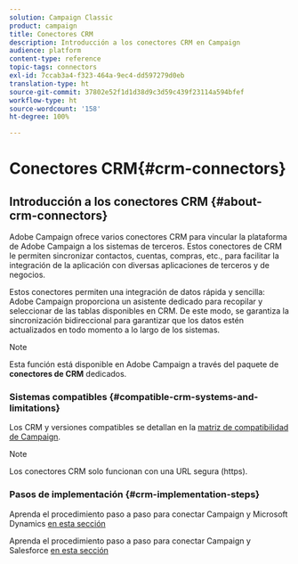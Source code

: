 ```yaml
---
solution: Campaign Classic
product: campaign
title: Conectores CRM
description: Introducción a los conectores CRM en Campaign
audience: platform
content-type: reference
topic-tags: connectors
exl-id: 7ccab3a4-f323-464a-9ec4-dd597279d0eb
translation-type: ht
source-git-commit: 37802e52f1d1d38d9c3d59c439f23114a594bfef
workflow-type: ht
source-wordcount: '158'
ht-degree: 100%

---
```


# Conectores CRM{#crm-connectors}

## Introducción a los conectores CRM {#about-crm-connectors}

Adobe Campaign ofrece varios conectores CRM para vincular la plataforma de Adobe Campaign a los sistemas de terceros. Estos conectores de CRM le permiten sincronizar contactos, cuentas, compras, etc., para facilitar la integración de la aplicación con diversas aplicaciones de terceros y de negocios.

Estos conectores permiten una integración de datos rápida y sencilla: Adobe Campaign proporciona un asistente dedicado para recopilar y seleccionar de las tablas disponibles en CRM. De este modo, se garantiza la sincronización bidireccional para garantizar que los datos estén actualizados en todo momento a lo largo de los sistemas.

>[!NOTE]
>
>Esta función está disponible en Adobe Campaign a través del paquete de **conectores de CRM** dedicados.


### Sistemas compatibles {#compatible-crm-systems-and-limitations}

Los CRM y versiones compatibles se detallan en la [matriz de compatibilidad de Campaign](../../rn/using/compatibility-matrix.md).

>[!NOTE]
>
>Los conectores CRM solo funcionan con una URL segura (https).

### Pasos de implementación {#crm-implementation-steps}

Aprenda el procedimiento paso a paso para conectar Campaign y Microsoft Dynamics [en esta sección](../../platform/using/crm-ms-dynamics.md)


Aprenda el procedimiento paso a paso para conectar Campaign y Salesforce [en esta sección](../../platform/using/crm-sfdc.md)
